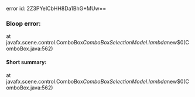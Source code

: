 error id: 2Z3PYeICbHH8Da1BhG+MUw==
### Bloop error:

at javafx.scene.control.ComboBox$ComboBoxSelectionModel.lambda$new$0(ComboBox.java:562)
#### Short summary: 

at javafx.scene.control.ComboBox$ComboBoxSelectionModel.lambda$new$0(ComboBox.java:562)
